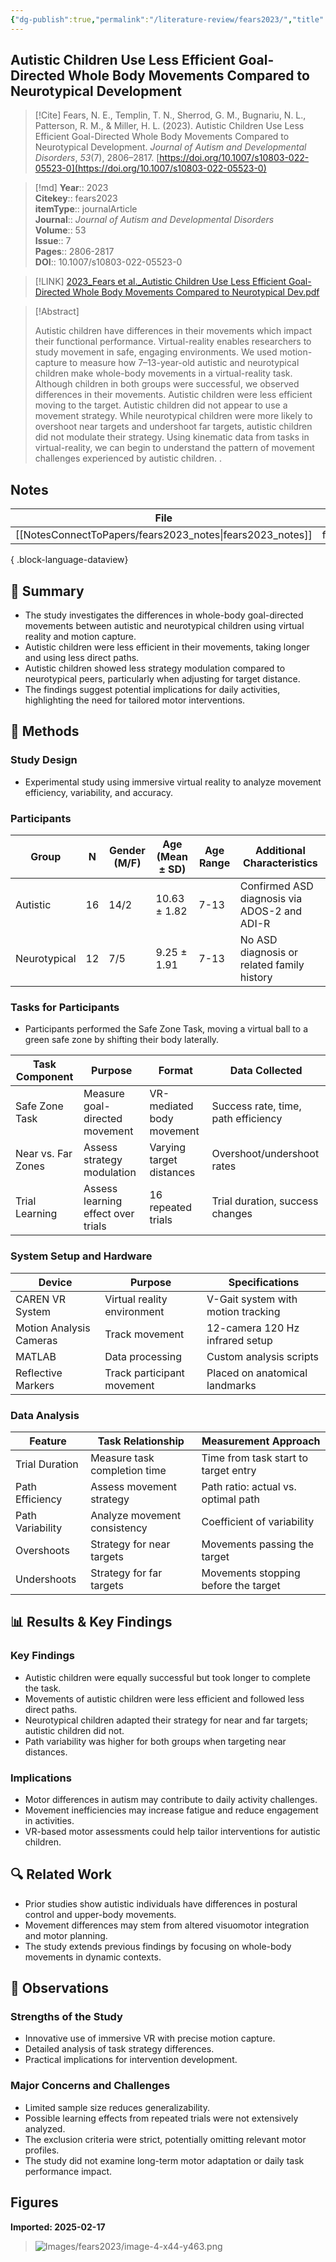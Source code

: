 ```yaml
---
{"dg-publish":true,"permalink":"/literature-review/fears2023/","title":"Autistic Children Use Less Efficient Goal-Directed Whole Body Movements Compared to Neurotypical Development","tags":["Virtual","reality","Autism","spectrum","disorder","Neurodevelopmental","Disorders","Postural","control","Movement","Motor","skills","Balance","Kinematics"]}
---
```



## Autistic Children Use Less Efficient Goal-Directed Whole Body Movements Compared to Neurotypical Development

> [!Cite]
> Fears, N. E., Templin, T. N., Sherrod, G. M., Bugnariu, N. L., Patterson, R. M., & Miller, H. L. (2023). Autistic Children Use Less Efficient Goal-Directed Whole Body Movements Compared to Neurotypical Development. _Journal of Autism and Developmental Disorders_, _53_(7), 2806–2817. [https://doi.org/10.1007/s10803-022-05523-0](https://doi.org/10.1007/s10803-022-05523-0)


>[!md]
> **Year**:: 2023   
> **Citekey**:: fears2023  
> **itemType**:: journalArticle  
> **Journal**:: *Journal of Autism and Developmental Disorders*  
> **Volume**:: 53  
> **Issue**:: 7   
> **Pages**:: 2806-2817  
> **DOI**:: 10.1007/s10803-022-05523-0    

> [!LINK] 
> [2023_Fears et al._Autistic Children Use Less Efficient Goal-Directed Whole Body Movements Compared to Neurotypical Dev.pdf](zotero://select/library/items/66KEYH3Y)

> [!Abstract]
>
> Autistic children have differences in their movements which impact their functional performance. Virtual-reality enables researchers to study movement in safe, engaging environments. We used motion-capture to measure how 7–13-year-old autistic and neurotypical children make whole-body movements in a virtual-reality task. Although children in both groups were successful, we observed differences in their movements. Autistic children were less efficient moving to the target. Autistic children did not appear to use a movement strategy. While neurotypical children were more likely to overshoot near targets and undershoot far targets, autistic children did not modulate their strategy. Using kinematic data from tasks in virtual-reality, we can begin to understand the pattern of movement challenges experienced by autistic children.
>.
> 


## Notes

| File                                                         | file.name       |
| ------------------------------------------------------------ | --------------- |
| [[NotesConnectToPapers/fears2023_notes\|fears2023_notes]] | fears2023_notes |

{ .block-language-dataview}


<div class="transclusion internal-embed is-loaded"><div class="markdown-embed">




## 📌 Summary

- The study investigates the differences in whole-body goal-directed movements between autistic and neurotypical children using virtual reality and motion capture.
- Autistic children were less efficient in their movements, taking longer and using less direct paths.
- Autistic children showed less strategy modulation compared to neurotypical peers, particularly when adjusting for target distance.
- The findings suggest potential implications for daily activities, highlighting the need for tailored motor interventions.

## 🔬 Methods

### Study Design

- Experimental study using immersive virtual reality to analyze movement efficiency, variability, and accuracy.

### Participants

|Group|N|Gender (M/F)|Age (Mean ± SD)|Age Range|Additional Characteristics|
|---|---|---|---|---|---|
|Autistic|16|14/2|10.63 ± 1.82|7-13|Confirmed ASD diagnosis via ADOS-2 and ADI-R|
|Neurotypical|12|7/5|9.25 ± 1.91|7-13|No ASD diagnosis or related family history|

### Tasks for Participants

- Participants performed the Safe Zone Task, moving a virtual ball to a green safe zone by shifting their body laterally.

|Task Component|Purpose|Format|Data Collected|
|---|---|---|---|
|Safe Zone Task|Measure goal-directed movement|VR-mediated body movement|Success rate, time, path efficiency|
|Near vs. Far Zones|Assess strategy modulation|Varying target distances|Overshoot/undershoot rates|
|Trial Learning|Assess learning effect over trials|16 repeated trials|Trial duration, success changes|

### System Setup and Hardware

|Device|Purpose|Specifications|
|---|---|---|
|CAREN VR System|Virtual reality environment|V-Gait system with motion tracking|
|Motion Analysis Cameras|Track movement|12-camera 120 Hz infrared setup|
|MATLAB|Data processing|Custom analysis scripts|
|Reflective Markers|Track participant movement|Placed on anatomical landmarks|

### Data Analysis

|Feature|Task Relationship|Measurement Approach|
|---|---|---|
|Trial Duration|Measure task completion time|Time from task start to target entry|
|Path Efficiency|Assess movement strategy|Path ratio: actual vs. optimal path|
|Path Variability|Analyze movement consistency|Coefficient of variability|
|Overshoots|Strategy for near targets|Movements passing the target|
|Undershoots|Strategy for far targets|Movements stopping before the target|

## 📊 Results & Key Findings

### Key Findings

- Autistic children were equally successful but took longer to complete the task.
- Movements of autistic children were less efficient and followed less direct paths.
- Neurotypical children adapted their strategy for near and far targets; autistic children did not.
- Path variability was higher for both groups when targeting near distances.

### Implications

- Motor differences in autism may contribute to daily activity challenges.
- Movement inefficiencies may increase fatigue and reduce engagement in activities.
- VR-based motor assessments could help tailor interventions for autistic children.

## 🔍 Related Work

- Prior studies show autistic individuals have differences in postural control and upper-body movements.
- Movement differences may stem from altered visuomotor integration and motor planning.
- The study extends previous findings by focusing on whole-body movements in dynamic contexts.

## 📝 Observations

### Strengths of the Study

- Innovative use of immersive VR with precise motion capture.
- Detailed analysis of task strategy differences.
- Practical implications for intervention development.

### Major Concerns and Challenges

- Limited sample size reduces generalizability.
- Possible learning effects from repeated trials were not extensively analyzed.
- The exclusion criteria were strict, potentially omitting relevant motor profiles.
- The study did not examine long-term motor adaptation or daily task performance impact.

</div></div>


## Figures

**Imported: 2025-02-17**

> ![Images/fears2023/image-4-x44-y463.png](/img/user/Images/fears2023/image-4-x44-y463.png)